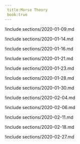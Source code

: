 ```yaml
---
 title:Morse Theory
 book:true 
---
```



!include sections/2020-01-09.md

!include sections/2020-01-14.md

!include sections/2020-01-16.md

!include sections/2020-01-21.md

!include sections/2020-01-23.md

!include sections/2020-01-28.md

!include sections/2020-01-30.md

!include sections/2020-02-04.md

!include sections/2020-02-06.md

!include sections/2020-02-11.md

!include sections/2020-02-18.md

!include sections/2020-02-27.md


